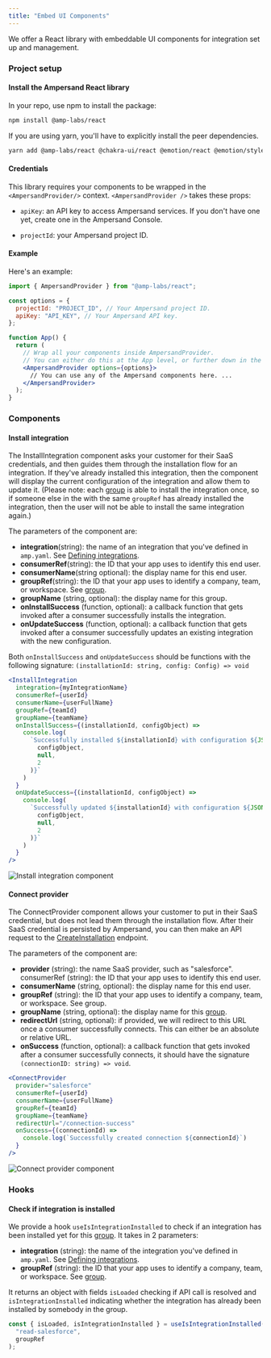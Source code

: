 ```yaml
---
title: "Embed UI Components"
---
```


We offer a React library with embeddable UI components for integration set up and management.

### Project setup

#### Install the Ampersand React library

In your repo, use npm to install the package:

```bash
npm install @amp-labs/react
```

If you are using yarn, you'll have to explicitly install the peer dependencies.

```bash
yarn add @amp-labs/react @chakra-ui/react @emotion/react @emotion/styled framer-motion
```

#### Credentials

This library requires your components to be wrapped in the `<AmpersandProvider/>` context. `<AmpersandProvider />` takes these props:

- `apiKey`: an API key to access Ampersand services. If you don't have one yet, create one in the Ampersand Console.

- `projectId`: your Ampersand project ID.

#### Example

Here's an example:

```jsx title="TypeScript"
import { AmpersandProvider } from "@amp-labs/react";

const options = {
  projectId: "PROJECT_ID", // Your Ampersand project ID.
  apiKey: "API_KEY", // Your Ampersand API key.
};

function App() {
  return (
    // Wrap all your components inside AmpersandProvider.
    // You can either do this at the App level, or further down in the component tree.
    <AmpersandProvider options={options}>
      // You can use any of the Ampersand components here. ...
    </AmpersandProvider>
  );
}
```

### Components

#### Install integration

The InstallIntegration component asks your customer for their SaaS credentials, and then guides them through the installation flow for an integration. If they've already installed this integration, then the component will display the current configuration of the integration and allow them to update it. (Please note: each [group](docs/glossary#group) is able to install the integration once, so if someone else in the with the same `groupRef` has already installed the integration, then the user will not be able to install the same integration again.)

The parameters of the component are:

- **integration**(string): the name of an integration that you've defined in `amp.yaml`. See [Defining integrations](docs/defining-integrations).
- **consumerRef**(string): the ID that your app uses to identify this end user.
- **consumerName**(string optional): the display name for this end user.
- **groupRef**(string): the ID that your app uses to identify a company, team, or workspace. See [group](docs/glossary#group).
- **groupName** (string, optional): the display name for this group.
- **onInstallSuccess** (function, optional): a callback function that gets invoked after a consumer successfully installs the integration.
- **onUpdateSuccess** (function, optional): a callback function that gets invoked after a consumer successfully updates an existing integration with the new configuration.

Both `onInstallSuccess` and `onUpdateSuccess` should be functions with the following signature: `(installationId: string, config: Config) => void`

```jsx title="TypeScript"
<InstallIntegration
  integration={myIntegrationName}
  consumerRef={userId}
  consumerName={userFullName}
  groupRef={teamId}
  groupName={teamName}
  onInstallSuccess={(installationId, configObject) =>
    console.log(
      `Successfully installed ${installationId} with configuration ${JSON.stringify(
        configObject,
        null,
        2
      )}`
    )
  }
  onUpdateSuccess={(installationId, configObject) =>
    console.log(
      `Successfully updated ${installationId} with configuration ${JSON.stringify(
        configObject,
        null,
        2
      )}`
    )
  }
/>
```

![Install integration component](https://files.readme.io/1f151f2-Example_for_docs_1.png)

#### Connect provider

The ConnectProvider component allows your customer to put in their SaaS credential, but does not lead them through the installation flow. After their SaaS credential is persisted by Ampersand, you can then make an API request to the [CreateInstallation](reference/createinstallation) endpoint.

The parameters of the component are:

- **provider** (string): the name SaaS provider, such as "salesforce".
  consumerRef (string): the ID that your app uses to identify this end user.
- **consumerName** (string, optional): the display name for this end user.
- **groupRef** (string): the ID that your app uses to identify a company, team, or workspace. See group.
- **groupName** (string, optional): the display name for this [group](/docs/glossary#group).
- **redirectUrl** (string, optional): if provided, we will redirect to this URL once a consumer successfully connects. This can either be an absolute or relative URL.
- **onSuccess** (function, optional): a callback function that gets invoked after a consumer successfully connects, it should have the signature `(connectionID: string) => void`.

```jsx title="TypeScript"
<ConnectProvider
  provider="salesforce"
  consumerRef={userId}
  consumerName={userFullName}
  groupRef={teamId}
  groupName={teamName}
  redirectUrl="/connection-success"
  onSuccess={(connectionId) =>
    console.log(`Successfully created connection ${connectionId}`)
  }
/>
```

![Connect provider component](https://files.readme.io/98fc359-ConnectProvider__for_docs_1.png)

### Hooks

#### Check if integration is installed

We provide a hook `useIsIntegrationInstalled` to check if an integration has been installed yet for this [group](docs/glossary#group). It takes in 2 parameters:

- **integration** (string): the name of the integration you've defined in `amp.yaml`. See [Defining integrations](docs/defining-integrations).
- **groupRef** (string): the ID that your app uses to identify a company, team, or workspace. See [group](docs/glossary#group).

It returns an object with fields `isLoaded` checking if API call is resolved and `isIntegrationInstalled` indicating whether the integration has already been installed by somebody in the group.

```jsx title="TypeScript"
const { isLoaded, isIntegrationInstalled } = useIsIntegrationInstalled(
  "read-salesforce",
  groupRef
);
```
